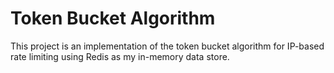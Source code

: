 # Token Bucket Algorithm
This project is an implementation of the token bucket algorithm for IP-based rate limiting using Redis as my in-memory data store.
